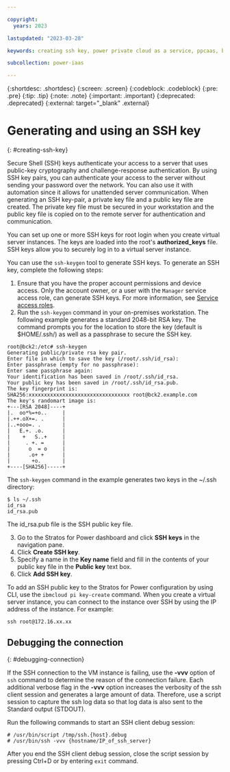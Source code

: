 ```yaml
---

copyright:
  years: 2023

lastupdated: "2023-03-28"

keywords: creating ssh key, power private cloud as a service, ppcaas, before you begin, terminology, video, how-to

subcollection: power-iaas

---
```


{:shortdesc: .shortdesc}
{:screen: .screen}
{:codeblock: .codeblock}
{:pre: .pre}
{:tip: .tip}
{:note: .note}
{:important: .important}
{:deprecated: .deprecated}
{:external: target="_blank" .external}

# Generating and using an SSH key
{: #creating-ssh-key}

Secure Shell (SSH) keys authenticate your access to a server that uses public-key cryptography and challenge-response authentication. By using SSH key pairs, you can authenticate your access to the server without sending your password over the network. You can also use it with automation since it allows for unattended server communication. When generating an SSH key-pair, a private key file and a public key file are created. The private key file must be secured in your workstation and the public key file is copied on to the remote server for authentication and communication.

You can set up one or more SSH keys for root login when you create virtual server instances. The keys are loaded into the root's **authorized_keys** file. SSH keys allow you to securely log in to a virtual server instance.

You can use the `ssh-keygen` tool to generate SSH keys. To generate an SSH key, complete the following steps:

1. Ensure that you have the proper account permissions and device access. Only the account owner, or a user with the `Manager` service access role, can generate SSH keys. For more information, see [Service access roles](/docs/power-iaas?topic=power-iaas-managing-resources-and-users#service-access-roles).
2. Run the `ssh-keygen` command in your on-premises workstation. The following example generates a standard 2048-bit RSA key. The command prompts you for the location to store the key (default is $HOME/.ssh/) as well as a passphrase to secure the SSH key.

```text
root@bck2:/etc# ssh-keygen 
Generating public/private rsa key pair.
Enter file in which to save the key (/root/.ssh/id_rsa):
Enter passphrase (empty for no passphrase):
Enter same passphrase again:
Your identification has been saved in /root/.ssh/id_rsa.
Your public key has been saved in /root/.ssh/id_rsa.pub.
The key fingerprint is:
SHA256:xxxxxxxxxxxxxxxxxxxxxxxxxxxxxxxxx root@bck2.example.com
The key's randomart image is:
+---[RSA 2048]----+
|.  oo*%=+o..     |
|.++.oX+=. .      |
|..+ooo=. .       |
|   E.+. .o.      |
|    +   S..+     |
|     . +. =      |
|      o  = o     |
|      .o+ +      |
|       +o.       |
+----[SHA256]-----+
```
The `ssh-keygen` command in the example generates two keys in the ~/.ssh directory:

```text
$ ls ~/.ssh
id_rsa
id_rsa.pub
```
The id_rsa.pub file is the SSH public key file.

3. Go to the Stratos for Power dashboard and click **SSH keys** in the navigation pane.
4. Click **Create SSH key**.
5. Specify a name in the **Key name** field and fill in the contents of your public key file in the **Public key** text box.
6. Click **Add SSH key**.

To add an SSH public key to the Stratos for Power configuration by using CLI, use the `ibmcloud pi key-create` command. 
When you create a virtual server instance, you can connect to the instance over SSH by using the IP address of the instance. For example: 

```text
ssh root@172.16.xx.xx
```

## Debugging the connection
{: #debugging-connection}

If the SSH connection to the VM instance is failing, use the **-vvv** option of `ssh` command to determine the reason of the connection failure. Each additional verbose flag in the **-vvv** option increases the verbosity of the ssh client session and generates a large amount of data. Therefore, use a script session to capture the ssh log data so that log data is also sent to the Standard output (STDOUT).

Run the following commands to start an SSH client debug session:

```text
# /usr/bin/script /tmp/ssh.{host}.debug
# /usr/bin/ssh -vvv {hostname/IP_of_ssh_server}
```

After you end the SSH client debug session, close the script session by pressing Ctrl+D or by entering `exit` command.